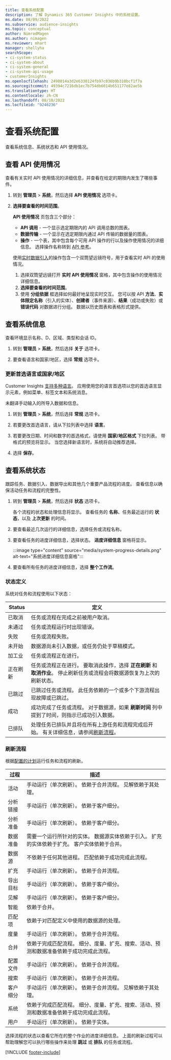 ```yaml
---
title: 查看系统配置
description: 了解 Dynamics 365 Customer Insights 中的系统设置。
ms.date: 08/09/2022
ms.subservice: audience-insights
ms.topic: conceptual
author: NimrodMagen
ms.author: nimagen
ms.reviewer: mhart
manager: shellyha
searchScope:
- ci-system-status
- ci-system-about
- ci-system-general
- ci-system-api-usage
- customerInsights
ms.openlocfilehash: 2498814a3d2e6330124fb97c036b9b310bcf1f7a
ms.sourcegitcommit: 49394c7216db1ec7b754db6014b651177e82ae5b
ms.translationtype: HT
ms.contentlocale: zh-CN
ms.lasthandoff: 08/10/2022
ms.locfileid: "9246236"
---
```

# <a name="view-system-configuration"></a>查看系统配置

查看系统信息、系统状态和 API 使用情况。

## <a name="view-api-usage"></a>查看 API 使用情况

查看有关实时 API 使用情况的详细信息，并查看在给定的期限内发生了哪些事件。

1. 转到 **管理员** > **系统**，然后选择 **API 使用情况** 选项卡。

1. **选择要查看的时间范围**。

   **API 使用情况** 页包含三个部分：

   - **API 调用** - 一个显示选定期限内的 API 调用总数的图表。
   - **数据传输** - 一个显示在选定期限内通过 API 传输的数据量的图表。
   - **操作** - 一个表，其中包含每个可用 API 操作的行以及操作使用情况的详细信息。 选择操作名称转到 [API 参考](https://developer.ci.ai.dynamics.com/api-details#api=CustomerInsights&operation=Get-all-instances)。

   使用[实时数据引入](real-time-data-ingestion.md)的操作包含一个双筒望远镜符号，用于查看实时 API 的使用情况。

   1. 选择双筒望远镜打开 **实时 API 使用情况** 窗格，其中包含操作的使用情况详细信息。
   1. **选择要查看的时间范围**。
   1. 使用 **分组依据** 框选择如何最好地呈现实时交互。 您可以按 API **方法**、**实体限定名称**（引入的实体）、**创建者**（事件来源）、**结果**（成功或失败）或 **错误代码** 对数据进行分组。 数据以历史图表和表格形式提供。

## <a name="view-system-information"></a>查看系统信息

查看环境显示名称、D、区域、类型和会话 ID。

1. 转到 **管理员** > **系统**，然后选择 **关于** 选项卡。

1. 要查看语言和国家/地区，选择 **常规** 选项卡。

### <a name="update-preferred-language-or-countryregion"></a>更新首选语言或国家/地区

Customer Insights [支持多种语言](/dynamics365/get-started/availability)。 应用使用您的语言首选项以您的首选语言显示元素，例如菜单、标签文本和系统消息。

未翻译手动输入的所导入数据和信息。

1. 转到 **管理员** > **系统**，然后选择 **常规** 选项卡。

1. 若要更改首选语言，请从下拉列表中选择 **语言**。

1. 若要更改日期、时间和数字的首选格式，请使用 **国家/地区格式** 下拉列表。 带格式的预览将显示。 当您选择新语言时，系统将自动推荐选择。

1. 选择 **保存**。

## <a name="view-system-status"></a>查看系统状态

跟踪任务、数据引入、数据导出和其他几个重要产品流程的进度。 查看信息以确保活动任务和流程的完整性。

1. 转到 **管理员** > **系统**，然后选择 **状态** 选项卡。

   各个流程的状态和处理信息将显示。 查看任务的 **名称**、任务最近运行的 **状态**，以及 **上次更新** 的时间。

1. 要查看最近几次运行的详细信息，选择任务或流程名称。

1. 要查看任务的进度详细信息，选择状态。 **进度详细信息** 窗格将显示。

   :::image type="content" source="media/system-progress-details.png" alt-text="系统进度详细信息窗格":::

1. 要查看所有任务的进度详细信息，选择 **整个工作流**。

### <a name="status-definitions"></a>状态定义

系统对任务和流程使用以下状态：

|Status  |定义  |
|---------|---------|
|已取消 |任务或流程在完成之前被用户取消。   |
|未通过   |任务或流程运行时出现错误。         |
|失败  |任务或流程失败。  |
|未开始   |数据源尚未引入数据，或任务仍处于草稿模式。         |
|加工业  |任务或流程正在进行。  |
|正在刷新    |任务或流程正在进行。 要取消此操作，选择 **正在刷新** 和 **取消作业**。 停止刷新任务或流程会将数据源恢复为上次的刷新状态。       |
|已跳过  |已跳过任务或流程。 此任务依赖的一个或多个下游流程出现故障或已跳过。|
|成功  |成功完成了任务或流程。 对于数据源，如果 **刷新时间** 列中提到了时间，则指示已成功引入数据。|
|已排队 | 处理任务已排队并且将在所有上游任务和流程完成后开始。 有关详细信息，请参阅[刷新流程](#refresh-processes)。|

### <a name="refresh-processes"></a>刷新流程

根据[配置的计划](schedule-refresh.md)运行任务和流程的刷新。

|过程  |描述  |
|---------|---------|
|活动  |手动运行（单次刷新）。 依赖于合并流程。 见解依赖于其处理。|
|分析链接 |手动运行（单次刷新）。 依赖于客户细分。  |
|分析准备 |手动运行（单次刷新）。 依赖于客户细分。  |
|数据准备   |需要一个运行所针对的实体。 数据源实体依赖于引入。 扩充的实体依赖于扩充。 客户实体依赖于合并。  |
|数据源   |不依赖于任何其他进程。 匹配依赖于成功完成此流程。  |
|扩充   |手动运行（单次刷新）。 依赖于合并流程。 |
|导出目标 |手动运行（单次刷新）。 依赖于客户细分。  |
|见解 |手动运行（单次刷新）。 依赖于客户细分。  |
|智能   |依赖于合并。   |
|匹配项 |依赖于对匹配定义中使用的数据源的处理。      |
|度量  |手动运行（单次刷新）。 依赖于合并流程。  |
|合并​​   |依赖于完成匹配流程。 细分、度量、扩充、搜索、活动、预测和数据准备依赖于成功完成此流程。   |
|配置文件   |手动运行（单次刷新）。 依赖于合并流程。 |
|搜索   |手动运行（单次刷新）。 依赖于合并流程。 |
|客户细分  |手动运行（单次刷新）。 依赖于合并流程。 见解依赖于其处理。|
|系统   |依赖于完成匹配流程。 细分、度量、扩充、搜索、活动、预测和数据准备依赖于成功完成此流程。   |
|用户  |手动运行（单次刷新）。 依赖于实体。  |

选择流程的状态以查看它所在的整个作业的进度详细信息。 上面的刷新过程可以帮助理解您可以执行哪些操作来处理 **跳过** 或 **排队** 的任务或流程。


[!INCLUDE [footer-include](includes/footer-banner.md)]
